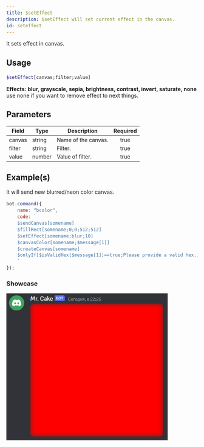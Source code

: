 ```yaml
---
title: $setEffect
description: $setEffect will set current effect in the canvas.
id: seteffect
---
```


It sets effect in canvas.

## Usage

```php
$setEffect[canvas;filter;value]
```

**Effects: blur, grayscale, sepia, brightness, contrast, invert, saturate, none**
use none if you want to remove effect to next things.

## Parameters

| Field | Type | Description | Required |
| ----- | ---- | ----------- | :------: |
| canvas | string | Name of the canvas. | true |
| filter | string | Filter. | true |
| value | number | Value of filter. | true |

## Example(s)

It will send new blurred/neon color canvas.

```js
bot.command({
    name: "bcolor",
    code: `
    $sendCanvas[somename]
    $fillRect[somename;0;0;512;512]
    $setEffect[somename;blur;10]
    $canvasColor[somename;$message[1]]
    $createCanvas[somename]
    $onlyIf[$isValidHex[$message[1]]==true;Please provide a valid hex.]
    `
});
``` 

### Showcase

![showcase](https://github.com/LordexDuck3990/aoicaweb/blob/master/docs/functions/img/bcolor.png?raw=true)